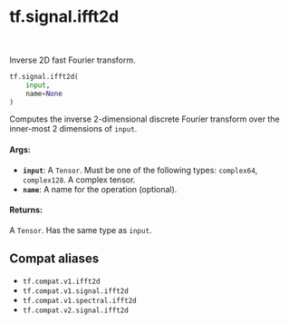 <div itemscope itemtype="http://developers.google.com/ReferenceObject">
<meta itemprop="name" content="tf.signal.ifft2d" />
<meta itemprop="path" content="Stable" />
</div>

# tf.signal.ifft2d

<!-- Insert buttons and diff -->

<table class="tfo-notebook-buttons tfo-api" align="left">
</table>



Inverse 2D fast Fourier transform.

``` python
tf.signal.ifft2d(
    input,
    name=None
)
```



<!-- Placeholder for "Used in" -->

Computes the inverse 2-dimensional discrete Fourier transform over the
inner-most 2 dimensions of `input`.

#### Args:


* <b>`input`</b>: A `Tensor`. Must be one of the following types: `complex64`, `complex128`.
  A complex tensor.
* <b>`name`</b>: A name for the operation (optional).


#### Returns:

A `Tensor`. Has the same type as `input`.


## Compat aliases

* `tf.compat.v1.ifft2d`
* `tf.compat.v1.signal.ifft2d`
* `tf.compat.v1.spectral.ifft2d`
* `tf.compat.v2.signal.ifft2d`

